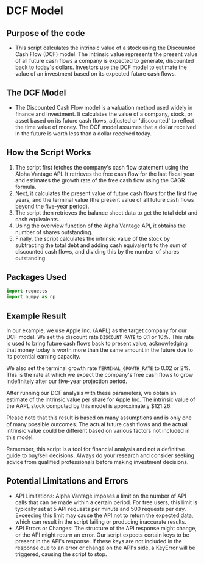 # DCF Model

## Purpose of the code
- This script calculates the intrinsic value of a stock using the Discounted Cash Flow (DCF) model. The intrinsic value represents the present value of all future cash flows a company is expected to generate, discounted back to today's dollars. Investors use the DCF model to estimate the value of an investment based on its expected future cash flows.
 
## The DCF Model
- The Discounted Cash Flow model is a valuation method used widely in finance and investment. It calculates the value of a company, stock, or asset based on its future cash flows, adjusted or 'discounted' to reflect the time value of money. The DCF model assumes that a dollar received in the future is worth less than a dollar received today.

## How the Script Works
1. The script first fetches the company's cash flow statement using the Alpha Vantage API. It retrieves the free cash flow for the last fiscal year and estimates the growth rate of the free cash flow using the CAGR formula.
2. Next, it calculates the present value of future cash flows for the first five years, and the terminal value (the present value of all future cash flows beyond the five-year period).
3. The script then retrieves the balance sheet data to get the total debt and cash equivalents.
4. Using the overview function of the Alpha Vantage API, it obtains the number of shares outstanding.
5. Finally, the script calculates the intrinsic value of the stock by subtracting the total debt and adding cash equivalents to the sum of discounted cash flows, and dividing this by the number of shares outstanding.

## Packages Used
```python
import requests
import numpy as np
```

## Example Result
In our example, we use Apple Inc. (AAPL) as the target company for our DCF model.
We set the discount rate `DISCOUNT_RATE` to 0.1 or 10%. This rate is used to bring future cash flows back to present value, acknowledging that money today is worth more than the same amount in the future due to its potential earning capacity.

We also set the terminal growth rate `TERMINAL_GROWTH_RATE` to 0.02 or 2%. This is the rate at which we expect the company's free cash flows to grow indefinitely after our five-year projection period.

After running our DCF analysis with these parameters, we obtain an estimate of the intrinsic value per share for Apple Inc. The intrinsic value of the AAPL stock computed by this model is approximately $121.26.

Please note that this result is based on many assumptions and is only one of many possible outcomes. The actual future cash flows and the actual intrinsic value could be different based on various factors not included in this model.

Remember, this script is a tool for financial analysis and not a definitive guide to buy/sell decisions. Always do your research and consider seeking advice from qualified professionals before making investment decisions.

## Potential Limitations and Errors
- API Limitations: Alpha Vantage imposes a limit on the number of API calls that can be made within a certain period. For free users, this limit is typically set at 5 API requests per minute and 500 requests per day. Exceeding this limit may cause the API not to return the expected data, which can result in the script failing or producing inaccurate results.
- API Errors or Changes: The structure of the API response might change, or the API might return an error. Our script expects certain keys to be present in the API's response. If these keys are not included in the response due to an error or change on the API's side, a KeyError will be triggered, causing the script to stop.
